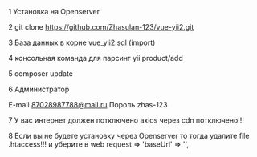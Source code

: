 1 Установка на Openserver

2 git clone https://github.com/Zhasulan-123/vue-yii2.git

3 База данных в корне vue_yii2.sql (import)

4 консольная команда для парсинг
   yii product/add
   
5 composer update

6 Администратор
  
  E-mail 87028987788@mail.ru
  Пороль zhas-123
  
7 У вас интернет должен потключено axios через cdn потключено!!!

8 Если вы не будете установку через Openserver то тогда удалите file .htaccess!!! и уберите в 
  web request => 'baseUrl' => '',
